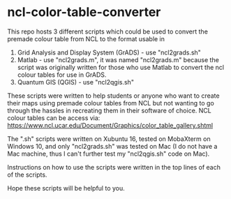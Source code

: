 # ncl-color-table-converter
This repo hosts 3 different scripts which could be used to convert the premade colour table from NCL to the format usable in 
1. Grid Analysis and Display System (GrADS) - use "ncl2grads.sh"
2. Matlab - use "ncl2grads.m", it was named "ncl2grads.m" because the script was originally written for those who use Matlab to convert the ncl colour tables for use in GrADS. 
3. Quantum GIS (QGIS) - use "ncl2qgis.sh"

These scripts were written to help students or anyone who want to create their maps using premade colour tables from NCL but not wanting to go through the hassles in recreating them in their software of choice.
NCL colour tables can be access via: https://www.ncl.ucar.edu/Document/Graphics/color_table_gallery.shtml

The ".sh" scripts were written on Xubuntu 16, tested on MobaXterm on Windows 10, and only "ncl2grads.sh" was tested on Mac (I do not have a Mac machine, thus I can't further test my "ncl2qgis.sh" code on Mac).

Instructions on how to use the scripts were written in the top lines of each of the scripts.

Hope these scripts will be helpful to you. 
